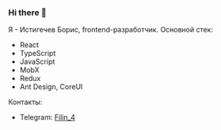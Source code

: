 ### Hi there 👋

<!--
**Neoclassic-alt/Neoclassic-alt** is a ✨ _special_ ✨ repository because its `README.md` (this file) appears on your GitHub profile.

Here are some ideas to get you started:

- 🔭 I’m currently working on ...
- 🌱 I’m currently learning ...
- 👯 I’m looking to collaborate on ...
- 🤔 I’m looking for help with ...
- 💬 Ask me about ...
- 📫 How to reach me: ...
- 😄 Pronouns: ...
- ⚡ Fun fact: ...
-->

Я - Истигечев Борис, frontend-разработчик. Основной стек:
* React
* TypeScript
* JavaScript
* MobX
* Redux
* Ant Design, CoreUI

Контакты:
* Telegram: [Filin_4](http://t.me/Filin_4)
